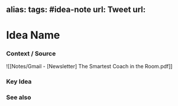 alias: 
tags: #idea-note
url: 
Tweet url: 
---
# Idea Name

### Context / Source
![[Notes/Gmail - [Newsletter] The Smartest Coach in the Room.pdf]]

### Key Idea


### See also
